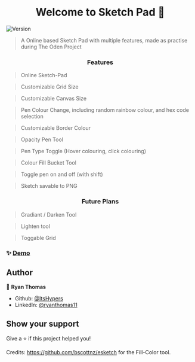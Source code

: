 <h1 align="center">Welcome to Sketch Pad 👋</h1>
<p>
  <img alt="Version" src="https://img.shields.io/badge/version-1.2-blue.svg?cacheSeconds=2592000" />
</p>

> A Online based Sketch Pad with multiple features, made as practise during The Oden Project

<h3 align="center"> Features</h3>

> Online Sketch-Pad

> Customizable Grid Size

> Customizable Canvas Size

> Pen Colour Change, including random rainbow colour, and hex code selection

> Customizable Border Colour

> Opacity Pen Tool

> Pen Type Toggle (Hover colouring, click colouring)

> Colour Fill Bucket Tool

> Toggle pen on and off (with shift)

> Sketch savable to PNG

<h3 align="center"> Future Plans</h3>

> Gradiant / Darken Tool

> Lighten tool

> Toggable Grid

### ✨ [Demo](https://itshypers.github.io/etch-a-sketch/)

## Author

👤 **Ryan Thomas**

- Github: [@ItsHypers](https://github.com/ItsHypers)
- LinkedIn: [@ryanthomas11](https://linkedin.com/in/ryanthomas11)

## Show your support

Give a ⭐️ if this project helped you!

Credits:
https://github.com/bscottnz/esketch for the Fill-Color tool.
